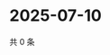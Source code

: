 # 2025-07-10

共 0 条

<!-- BEGIN ZHIHUVIDEO -->
<!-- 最后更新时间 Thu Jul 10 2025 01:13:04 GMT+0800 (China Standard Time) -->

<!-- END ZHIHUVIDEO -->
